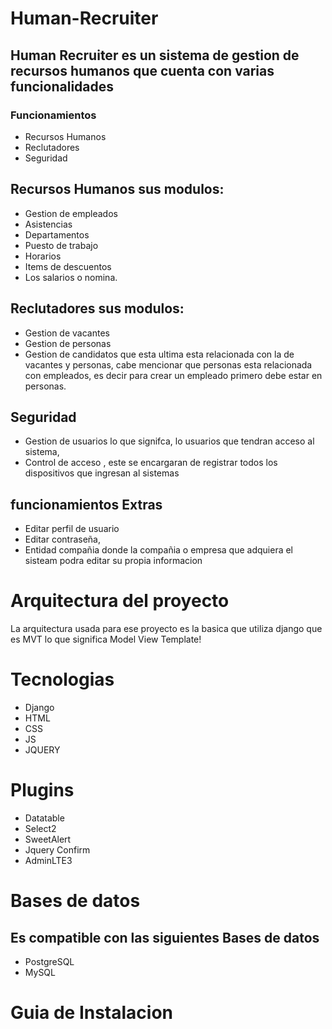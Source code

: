 
# Human-Recruiter

## Human Recruiter es un sistema de gestion de recursos humanos que cuenta con varias funcionalidades

### Funcionamientos

* Recursos Humanos
* Reclutadores
* Seguridad
  
## Recursos Humanos sus modulos:
  * Gestion de empleados
  * Asistencias
  * Departamentos
  * Puesto de trabajo
  * Horarios
  * Items de descuentos
  * Los salarios o nomina.

## Reclutadores sus modulos: 
 * Gestion de vacantes
 * Gestion de personas
 * Gestion de candidatos que esta ultima esta relacionada con la de vacantes y personas, cabe mencionar que personas esta relacionada con empleados, es decir para crear un empleado primero debe estar en personas.

## Seguridad
* Gestion de usuarios lo que signifca, lo usuarios que tendran acceso al sistema,
* Control de acceso , este se encargaran de registrar todos los dispositivos que ingresan al sistemas
  
## funcionamientos Extras 
* Editar perfil de usuario
* Editar contraseña,
 * Entidad compañia donde la compañia o empresa que adquiera el sisteam podra editar su propia informacion

# Arquitectura del proyecto
La arquitectura usada para ese proyecto es la basica que utiliza django que es MVT lo que significa Model View Template!

# Tecnologias

* Django
* HTML
* CSS
* JS
* JQUERY

# Plugins

* Datatable
* Select2
* SweetAlert
* Jquery Confirm
* AdminLTE3

# Bases de datos
## Es compatible con las siguientes Bases de datos

* PostgreSQL
* MySQL
  
# Guia de Instalacion
